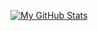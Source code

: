 [![My GitHub Stats](https://github-readme-stats.vercel.app/api/?username=olivesareshit&count_private=true&theme=github_dark&showicons=true)]()

